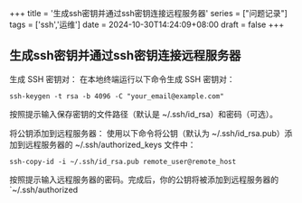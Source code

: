 +++
title = '生成ssh密钥并通过ssh密钥连接远程服务器'
series = ["问题记录"]
tags = ['ssh','运维']
date = 2024-10-30T14:24:09+08:00
draft = false
+++
## 生成ssh密钥并通过ssh密钥连接远程服务器
生成 SSH 密钥对：
在本地终端运行以下命令生成 SSH 密钥对：

```shell
ssh-keygen -t rsa -b 4096 -C "your_email@example.com"
````
按照提示输入保存密钥的文件路径（默认是 ~/.ssh/id_rsa）和密码（可选）。

将公钥添加到远程服务器：
使用以下命令将公钥（默认为 ~/.ssh/id_rsa.pub）添加到远程服务器的 ~/.ssh/authorized_keys 文件中：

```shell
ssh-copy-id -i ~/.ssh/id_rsa.pub remote_user@remote_host
````
按照提示输入远程服务器的密码。完成后，你的公钥将被添加到远程服务器的 `~/.ssh/authorized